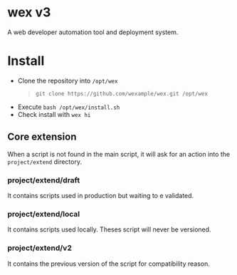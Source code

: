# wex v3

A web developer automation tool and deployment system.

# Install

- Clone the repository into `/opt/wex`
  > `git clone https://github.com/wexample/wex.git /opt/wex`
- Execute `bash /opt/wex/install.sh`
- Check install with `wex hi`

## Core extension

When a script is not found in the main script, it will ask for an action into the `project/extend` directory.

### project/extend/draft

It contains scripts used in production but waiting to e validated.

### project/extend/local

It contains scripts used locally. Theses script will never be versioned.

### project/extend/v2

It contains the previous version of the script for compatibility reason.